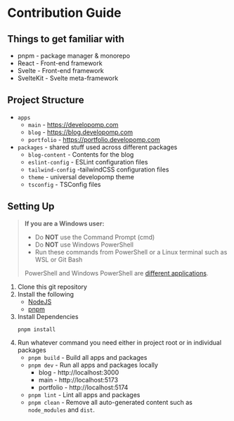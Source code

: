 # Contribution Guide

## Things to get familiar with

- pnpm - package manager & monorepo
- React - Front-end framework
- Svelte - Front-end framework
- SvelteKit - Svelte meta-framework

## Project Structure

- `apps`
  - `main` - https://developomp.com
  - `blog` - https://blog.developomp.com
  - `portfolio` - https://portfolio.developomp.com
- `packages` - shared stuff used across different packages
  - `blog-content` - Contents for the blog
  - `eslint-config` - ESLint configuration files
  - `tailwind-config` -tailwindCSS configuration files
  - `theme` - universal developomp theme
  - `tsconfig` - TSConfig files

## Setting Up

> **If you are a Windows user:**
>
> - Do **NOT** use the Command Prompt (cmd)
> - Do **NOT** use Windows PowerShell
> - Run these commands from PowerShell or a Linux terminal such as WSL or Git Bash
>
> PowerShell and Windows PowerShell are [different applications](https://learn.microsoft.com/en-us/powershell/scripting/whats-new/differences-from-windows-powershell?view=powershell-7.3).

1. Clone this git repository
2. Install the following
   - [NodeJS](https://nodejs.org)
   - [pnpm](https://pnpm.io/installation)
3. Install Dependencies
   ```
   pnpm install
   ```
4. Run whatever command you need either in project root or in individual packages
   - `pnpm build` - Build all apps and packages
   - `pnpm dev` - Run all apps and packages locally
     - blog - http://localhost:3000
     - main - http://localhost:5173
     - portfolio - http://localhost:5174
   - `pnpm lint` - Lint all apps and packages
   - `pnpm clean` - Remove all auto-generated content such as `node_modules` and `dist`.
